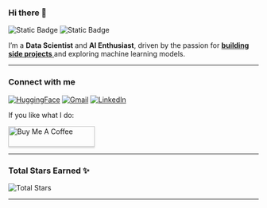 ### Hi there 👋

![Static Badge](https://img.shields.io/badge/Currently-Working-red?style=for-the-badge&labelColor=black&color=green)
![Static Badge](https://img.shields.io/badge/Always-Learning-blue?style=for-the-badge&labelColor=white&color=green)

I’m a **Data Scientist** and **AI Enthusiast**, driven by the passion for [**building side projects** ](https://fer14.github.io/) and exploring machine learning models.

---

### Connect with me

[![HuggingFace](https://img.shields.io/badge/-HuggingFace-yellow?style=flat&logo=huggingface)](https://huggingface.co/Fer14)
[![Gmail](https://img.shields.io/badge/-Email-EA4335?style=flat-square&logo=gmail&logoColor=white)](mailto:fcsancho14@gmail.com)
[![LinkedIn](https://img.shields.io/badge/-LinkedIn-0077B5?style=flat-square&logo=linkedin&logoColor=white)](https://es.linkedin.com/in/fernando-cortes-sancho)


If you like what I do: 

<a href="https://buymeacoffee.com/fer14" target="_blank">
  <img src="https://www.buymeacoffee.com/assets/img/custom_images/orange_img.png" alt="Buy Me A Coffee" style="height: 41px !important;width: 174px !important;box-shadow: 0px 3px 2px 0px rgba(190, 190, 190, 0.5) !important;" >
</a>


---

### Total Stars Earned ✨

![Total Stars](https://github-readme-stats.vercel.app/api?username=Fer14&show_icons=true&hide=issues,contribs,prs,commits&custom_title=Total%20Stars%20Earned&hide_rank=true&theme=dark)

---
